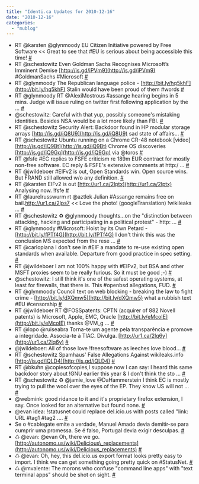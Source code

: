 ```yaml
---
title: "Identi.ca Updates for 2010-12-16"
date: "2010-12-16"
categories: 
  - "mublog"
---
```


- RT @karsten @glynmoody EU Citizen Initiative powered by Free Software << Great to see that #EU is serious about being accessible this time! [#](http://identi.ca/notice/60527734)
- RT @schestowitz Even Goldman Sachs Recognises Microsoft’s Imminent Demise [http://is.gd/iPVm9](http://is.gd/iPVm9) #GoldmanSachs #Microsoft [#](http://identi.ca/notice/60527756)
- RT @glynmoody The Republican language police - [http://bit.ly/hq5khF](http://bit.ly/hq5khF) Stalin would have been proud of them #words [#](http://identi.ca/notice/60527803)
- RT @glynmoody RT @AlexiMostrous #assange hearing begins in 5 mins. Judge will issue ruling on twitter first following application by the ... [#](http://identi.ca/notice/60528728)
- @schestowitz: Careful with that yup, possibly someone's mistaking identities. Besides NSA would be a lot more likely than FBI. [#](http://identi.ca/notice/60529647)
- RT @schestowitz Security Alert: Backdoor found in HP modular storage arrays [http://is.gd/iQ8U9](http://is.gd/iQ8U9) sad state of affairs... [#](http://identi.ca/notice/60530875)
- RT @schestowitz Ubuntu running on a Chrome CR-48 notebook \[video\] [http://is.gd/iQ9Bt](http://is.gd/iQ9Bt) Chrome OS discoveries [http://is.gd/iQ9Gq](http://is.gd/iQ9Gq) via @toros [#](http://identi.ca/notice/60531000)
- RT @fsfe #EC replies to FSFE criticism re 189m EUR contract for mostly non-free software. EC reply & FSFE's extensive comments at http:/ ... [#](http://identi.ca/notice/60531547)
- RT @jwildeboer #EIFv2 is out, Open Standards win. Open source wins. But FRAND still allowed w/o any definition. [#](http://identi.ca/notice/60538275)
- RT @karsten EIFv2 is out [http://ur1.ca/2lptx](http://ur1.ca/2lptx) Analysing now. !fsfe [#](http://identi.ca/notice/60538295)
- RT @laurelrusswurm rt @aztlek Julian #Assange remains free on bail.http://ur1.ca/2lps7 << Love the photo! (googleTranslation) !wikileaks ... [#](http://identi.ca/notice/60538347)
- RT @schestowitz ♻ @glynmoody thoughts...on the "distinction between attacking, hacking and participating in a political protest" - http: ... [#](http://identi.ca/notice/60538647)
- RT @glynmoody #Microsoft: Hoist by its Own Petard - [http://bit.ly/fPTf4G](http://bit.ly/fPTf4G) I don't think this was the conclusion MS expected from the rese ... [#](http://identi.ca/notice/60538722)
- RT @carlopiana I don't see in #EIF a mandate to re-use existing open standards when available. Departure from good practice in spec setting. [#](http://identi.ca/notice/60539066)
- RT @jwildeboer I am not 100% happy with #EIFv2, but BSA and other MSFT proxies seem to be really furious. So it must be good ;-) [#](http://identi.ca/notice/60539858)
- @schestowitz: I still think it's one of the safest operating systems, at least for firewalls, that there is. This #openbsd allegations, FUD. [#](http://identi.ca/notice/60539973)
- RT @glynmoody Council text on web blocking - breaking the law to fight crime - [http://bit.ly/dXQmw5](http://bit.ly/dXQmw5) what a rubbish text #EU #censorship [#](http://identi.ca/notice/60540020)
- RT @jwildeboer RT @FOSSpatents: CPTN (acquirer of 882 Novell patents) is Microsoft, Apple, EMC, Oracle [http://bit.ly/eMcoIE](http://bit.ly/eMcoIE) thanks @VM\_g ... [#](http://identi.ca/notice/60540162)
- RT @lopo @ruiseabra Torna-te um agente pela transparência e promove a integridade. Associa-te à TIAC. Divulga. [http://ur1.ca/2lq6y](http://ur1.ca/2lq6y) [#](http://identi.ca/notice/60540288)
- @jwildeboer: All of those love !freesoftware as leeches love blood... [#](http://identi.ca/notice/60540469)
- RT @schestowitz Spamhaus' False Allegations Against wikileaks.info [http://is.gd/iQLD4](http://is.gd/iQLD4) [#](http://identi.ca/notice/60543367)
- RT @bkuhn @copiesofcopies,I suppose now I can say: I heard this same backdoor story about !GNU earlier this year & I don't think the sto ... [#](http://identi.ca/notice/60557274)
- RT @schestowitz ♻ @jamie\_love @DaHammerstein I think EC is mostly trying to pull the wool over the eyes of the EP. They know US will not ... [#](http://identi.ca/notice/60557487)
- @webmink: good ridance to it and it's proprietary firefox extension, I say. Once looked for an alternative but found none. [#](http://identi.ca/notice/60557650)
- @evan idea: !statusnet could replace del.icio.us with posts called "link: URL #tag1 #tag2 .... [#](http://identi.ca/notice/60563320)
- Se o #cablegate emite a verdade, Manuel Amado devia demitir-se para cumprir uma promessa. Se é falso, Portugal devia exigir desculpas. [#](http://identi.ca/notice/60563420)
- ♺ @evan: @evan Oh, there we go. [http://autonomo.us/wiki/Delicious\_replacements](http://autonomo.us/wiki/Delicious_replacements) [#](http://identi.ca/notice/60563914)
- ♺ @evan: Oh, hey, this del.icio.us export format looks pretty easy to import. I think we can get something going pretty quick on #StatusNet. [#](http://identi.ca/notice/60564665)
- ♺ @mvalente: The morons who confuse "command line apps" with "text terminal apps" should be shot on sight. [#](http://identi.ca/notice/60564669)
